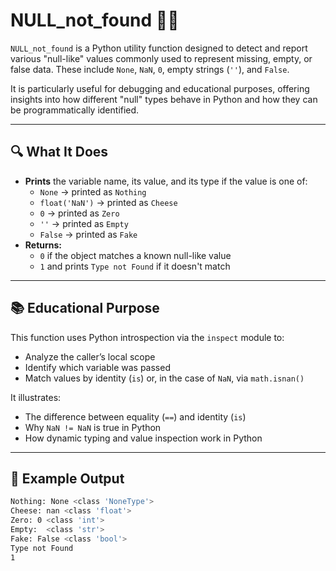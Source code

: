# NULL_not_found 🕵️‍♂️

`NULL_not_found` is a Python utility function designed to detect and report various "null-like" values commonly used to represent missing, empty, or false data. These include `None`, `NaN`, `0`, empty strings (`''`), and `False`.

It is particularly useful for debugging and educational purposes, offering insights into how different "null" types behave in Python and how they can be programmatically identified.

---

## 🔍 What It Does

- **Prints** the variable name, its value, and its type if the value is one of:
  - `None` → printed as `Nothing`
  - `float('NaN')` → printed as `Cheese`
  - `0` → printed as `Zero`
  - `''` → printed as `Empty`
  - `False` → printed as `Fake`
- **Returns:**
  - `0` if the object matches a known null-like value
  - `1` and prints `Type not Found` if it doesn't match

---

## 📚 Educational Purpose

This function uses Python introspection via the `inspect` module to:
- Analyze the caller’s local scope
- Identify which variable was passed
- Match values by identity (`is`) or, in the case of `NaN`, via `math.isnan()`

It illustrates:
- The difference between equality (`==`) and identity (`is`)
- Why `NaN != NaN` is true in Python
- How dynamic typing and value inspection work in Python

---

## 🧪 Example Output

```bash
Nothing: None <class 'NoneType'>
Cheese: nan <class 'float'>
Zero: 0 <class 'int'>
Empty:  <class 'str'>
Fake: False <class 'bool'>
Type not Found
1
